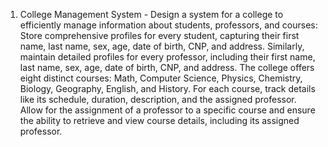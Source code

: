 1. College Management System - Design a system for a college to efficiently manage information about students,
   professors, and courses:
   Store comprehensive profiles for every student, capturing their first name, last name, sex, age, date of birth, CNP,
   and address.
   Similarly, maintain detailed profiles for every professor, including their first name, last name, sex, age, date of
   birth, CNP, and address.
   The college offers eight distinct courses: Math, Computer Science, Physics, Chemistry, Biology, Geography, English,
   and History. For each course, track details like its schedule, duration, description, and the assigned professor.
   Allow for the assignment of a professor to a specific course and ensure the ability to retrieve and view course
   details, including its assigned professor.